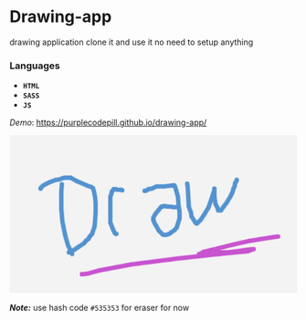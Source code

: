 # Drawing-app

drawing application clone it and use it no need to setup anything

### Languages
 - **`HTML`**
 - **`SASS`**
 - **`JS`**

*Demo*: https://purplecodepill.github.io/drawing-app/ 

![Drawing App Screenshot](draw.png)

_**Note:**_ use hash code `#535353` for eraser for now
